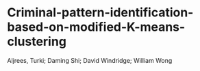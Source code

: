 # Criminal-pattern-identification-based-on-modified-K-means-clustering
Aljrees, Turki; Daming Shi; David Windridge; William Wong
